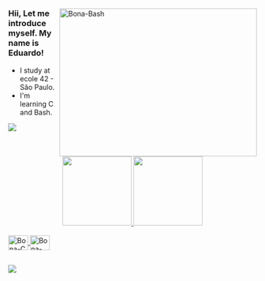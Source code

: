 <h1></h1>
<img align="right" alt="Bona-Bash" height="300px" width="400px" src=https://cdn.discordapp.com/attachments/575471699798261760/899838743060561920/undefined_-_Imgur.gif>

### Hii, Let me introduce myself. My name is Eduardo!
  
 - I study at ecole 42 - São Paulo.
 - I'm learning C and Bash.

 <a href="https://www.linkedin.com/in/eduardo-bonamico-viana-2b23b721b" target="_blank"><img src="https://img.shields.io/badge/-LinkedIn-%230077B5?style=for-the-badge&logo=linkedin&logoColor=white" target="_blank"></a> 
 

##

<div align="center">
  <a href="https://github.com/edubona8">
  <img height="140em" src="https://github-readme-stats.vercel.app/api?username=edubona8&show_icons=true&theme=dark&include_all_commits=true&count_private=true"/>
  <img height="140em" src="https://github-readme-stats.vercel.app/api/top-langs/?username=edubona8&layout=compact&langs_count=7&theme=dark"/>
    
</div>
<div style="display: inline_block"><br>
  <img align="center" alt="Bona-C" height="30" width="40" src="https://cdn.jsdelivr.net/gh/devicons/devicon/icons/c/c-original.svg">
  <img align="center" alt="Bona-Bash" height="30" width="40" src="https://cdn.jsdelivr.net/gh/devicons/devicon/icons/bash/bash-original.svg">
  
</div>
  
  ##
 
<div> 
  <a href="https://www.linkedin.com/in/eduardo-bonamico-viana-2b23b721b" target="_blank"><img src="https://img.shields.io/badge/-LinkedIn-%230077B5?style=for-the-badge&logo=linkedin&logoColor=white" target="_blank"></a> 
 
</div>
